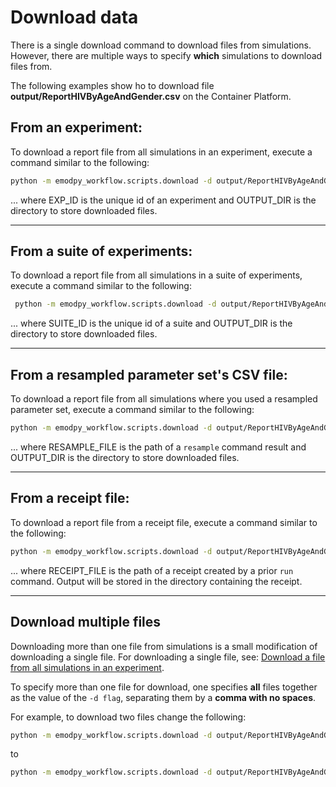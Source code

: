 # Download data
There is a single download command to download files from simulations. However, there are multiple ways to specify
**which** simulations to download files from.

The following examples show ho to download file **output/ReportHIVByAgeAndGender.csv** on the Container Platform.

## From an experiment:

To download a report file from all simulations in an experiment, execute a command similar to the following:

```bash
python -m emodpy_workflow.scripts.download -d output/ReportHIVByAgeAndGender.csv -p ContainerPlatform --exp-id EXP_ID -o OUTPUT_DIR
```

... where EXP_ID is the unique id of an experiment and OUTPUT_DIR is the directory to store downloaded files.

---

## From a suite of experiments:

To download a report file from all simulations in a suite of experiments, execute a command similar to the following:

```bash
 python -m emodpy_workflow.scripts.download -d output/ReportHIVByAgeAndGender.csv -p ContainerPlatform --suite-id SUITE_ID -o OUTPUT_DIR
```

... where SUITE_ID is the unique id of a suite and OUTPUT_DIR is the directory to store downloaded files.

---

## From a resampled parameter set's CSV file:

To download a report file from all simulations where you used a resampled parameter set, execute a command similar to the following:

```bash
python -m emodpy_workflow.scripts.download -d output/ReportHIVByAgeAndGender.csv -p ContainerPlatform -o OUTPUT_DIR -s RESAMPLE_FILE
```

... where RESAMPLE_FILE is the path of a `resample` command result and OUTPUT_DIR is the directory to store downloaded 
files.

---

## From a receipt file:

To download a report file from a receipt file, execute a command similar to the following:


```bash
python -m emodpy_workflow.scripts.download -d output/ReportHIVByAgeAndGender.csv -p ContainerPlatform -r RECEIPT_FILE
```

... where RECEIPT_FILE is the path of a receipt created by a prior `run` command. Output will be stored in the
directory containing the receipt.

---

## Download multiple files

Downloading more than one file from simulations is a small modification of downloading a single file. For downloading a
single file, see: [Download a file from all simulations in an experiment](#from-an-experiment).

To specify more than one file for download, one specifies **all** files together as the value of the `-d flag`, 
separating them by a **comma with no spaces**.

For example, to download two files change the following:

```bash
python -m emodpy_workflow.scripts.download -d output/ReportHIVByAgeAndGender.csv -p ContainerPlatform --exp-id EXP_ID -o OUTPUT_DIR
```

to

```bash
python -m emodpy_workflow.scripts.download -d output/ReportHIVByAgeAndGender.csv,output/InsetChart.json -p ContainerPlatform --exp-id EXP_ID -o OUTPUT_DIR
```
